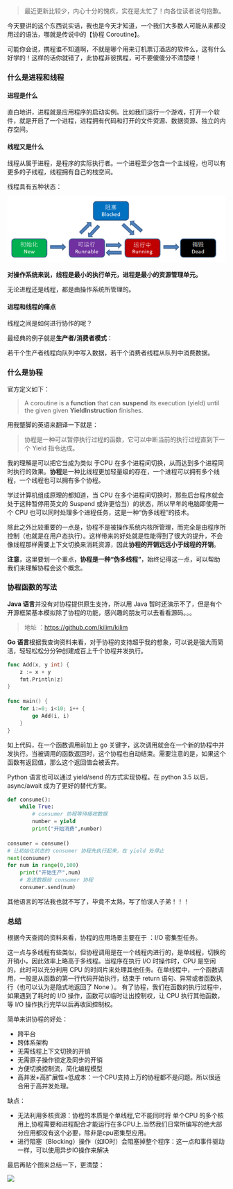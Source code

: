> 最近更新比较少，内心十分的愧疚，实在是太忙了！向各位读者说句抱歉。

今天要讲的这个东西说实话，我也是今天才知道，一个我们大多数人可能从来都没用过的语法，哪就是传说中的【协程 Coroutine】。

可能你会说，携程谁不知道啊，不就是哪个用来订机票订酒店的软件么，这有什么好学的！这样的话你就错了，此协程非彼携程，可不要傻傻分不清楚喽！

### 什么是进程和线程

#### 进程是什么

直白地讲，进程就是应用程序的启动实例。比如我们运行一个游戏，打开一个软件，就是开启了一个进程，进程拥有代码和打开的文件资源、数据资源、独立的内存空间。

#### 线程又是什么

线程从属于进程，是程序的实际执行者。一个进程至少包含一个主线程，也可以有更多的子线程，线程拥有自己的栈空间。

线程具有五种状态：

![1560238307411](assets/1560238307411.png)

**对操作系统来说，线程是最小的执行单元，进程是最小的资源管理单元。**

无论进程还是线程，都是由操作系统所管理的。

#### **进程和线程的痛点**

线程之间是如何进行协作的呢？

最经典的例子就是**生产者/消费者模式**：

若干个生产者线程向队列中写入数据，若干个消费者线程从队列中消费数据。

### 什么是协程

官方定义如下：

> A coroutine is a **function** that can **suspend** its execution (yield) until the given given **YieldInstruction** finishes.

用我蹩脚的英语来翻译一下就是：

>  协程是一种可以暂停执行过程的函数，它可以中断当前的执行过程直到下一个 Yield 指令达成。
>
>  
我的理解是可以把它当成为类似 于CPU 在多个进程间切换，从而达到多个进程同时执行的效果。**协程**是一种比线程更加轻量级的存在，一个进程可以拥有多个线程，一个线程也可以拥有多个协程。

学过计算机组成原理的都知道，当 CPU 在多个进程间切换时，那些后台程序就会处于这种暂停用英文的 Suspend 或许更恰当）的状态，所以早年的电脑即使用一个 CPU 也可以同时处理多个进程任务，这是一种“伪多线程”的技术。

除此之外比较重要的一点是，协程不是被操作系统内核所管理，而完全是由程序所控制（也就是在用户态执行）。这样带来的好处就是性能得到了很大的提升，不会像线程那样需要上下文切换来消耗资源，因此**协程的开销远远小于线程的开销**。

**注意**，这里要划一个重点，**协程是一种“伪多线程”**，始终记得这一点，可以帮助我们来理解协程会这个概念。

### 协程函数的写法

**Java 语言**并没有对协程提供原生支持，所以用 Java 暂时还演示不了，但是有个开源框架基本模拟除了协程的功能，感兴趣的朋友可以去看看源码。。。

> 地址 ：https://github.com/kilim/kilim

**Go 语言**根据我查询资料来看，对于协程的支持超乎我的想象，可以说是强大而简洁，轻轻松松分分钟创建成百上千个协程并发执行。

```go
func Add(x, y int) {
    z := x + y
    fmt.Println(z)
}
 
func main() {
    for i:=0; i<10; i++ {
        go Add(i, i)
    }
}
```

如上代码，在一个函数调用前加上 go 关键字，这次调用就会在一个新的协程中并发执行。当被调用的函数返回时，这个协程也自动结束。需要注意的是，如果这个函数有返回值，那么这个返回值会被丢弃。

Python 语言也可以通过 yield/send 的方式实现协程。在 python 3.5 以后，async/await 成为了更好的替代方案。

```python
def consume():
    while True:
        # consumer 协程等待接收数据
        number = yield
        print("开始消费",number) 
        
consumer = consume()
# 让初始化状态的 consumer 协程先执行起来，在 yield 处停止
next(consumer)
for num in range(0,100)
	print("开始生产",num)
    # 发送数据给 consumer 协程
    consumer.send(num)
```

其他语言的写法我也就不写了，毕竟不太熟，写了怕误人子弟！！！

### 总结

根据今天查阅的资料来看，协程的应用场景主要在于 ：I/O 密集型任务。

这一点与多线程有些类似，但协程调用是在一个线程内进行的，是单线程，切换的开销小，因此效率上略高于多线程。当程序在执行 I/O 时操作时，CPU 是空闲的，此时可以充分利用 CPU 的时间片来处理其他任务。在单线程中，一个函数调用，一般是从函数的第一行代码开始执行，结束于 return 语句、异常或者函数执行（也可以认为是隐式地返回了 None ）。 有了协程，我们在函数的执行过程中，如果遇到了耗时的 I/O 操作，函数可以临时让出控制权，让 CPU 执行其他函数，等 I/O 操作执行完毕以后再收回控制权。

简单来讲协程的好处：

- 跨平台
- 跨体系架构
- 无需线程上下文切换的开销
- 无需原子操作锁定及同步的开销
- 方便切换控制流，简化编程模型
- 高并发+高扩展性+低成本：一个CPU支持上万的协程都不是问题。所以很适合用于高并发处理。

缺点：

- 无法利用多核资源：协程的本质是个单线程,它不能同时将 单个CPU 的多个核用上,协程需要和进程配合才能运行在多CPU上.当然我们日常所编写的绝大部分应用都没有这个必要，除非是cpu密集型应用。
- 进行阻塞（Blocking）操作（如IO时）会阻塞掉整个程序：这一点和事件驱动一样，可以使用异步IO操作来解决

最后再贴个图来总结一下，更清楚：

![](https://img-blog.csdn.net/20180604212019658)


